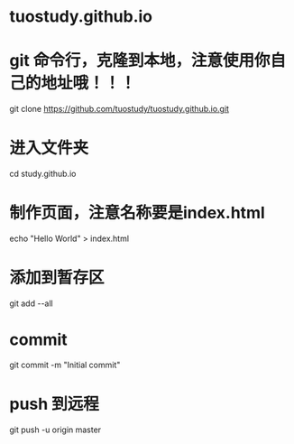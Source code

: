 # tuostudy.github.io
# git 命令行，克隆到本地，注意使用你自己的地址哦！！！
git clone https://github.com/tuostudy/tuostudy.github.io.git
# 进入文件夹
cd study.github.io
# 制作页面，注意名称要是index.html
echo "Hello World" > index.html
# 添加到暂存区
git add --all
# commit 
git commit -m "Initial commit"
# push 到远程
git push -u origin master
